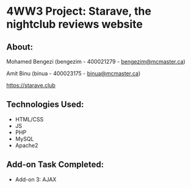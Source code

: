 # 4WW3 Project: Starave, the nightclub reviews website

## About:
Mohamed Bengezi (bengezim - 400021279 - bengezim@mcmaster.ca)

Amit Binu (binua - 400023175 - binua@mcmaster.ca)


https://starave.club

## Technologies Used:
- HTML/CSS
- JS
- PHP
- MySQL
- Apache2

## Add-on Task Completed:
- Add-on 3: AJAX


